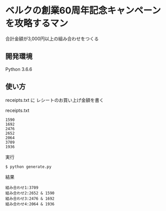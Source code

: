 
# ベルクの創業60周年記念キャンペーンを攻略するマン

合計金額が3,000円以上の組み合わせをつくる

## 開発環境
Python 3.6.6

## 使い方

receipts.txt に レシートのお買い上げ金額を書く

receipts.txt
```
1590
1692
2476
2652
2064
3709
1936
```

実行
```
$ python generate.py
```

結果
```
組み合わせ1:3709
組み合わせ2:2652 & 1590
組み合わせ3:2476 & 1692
組み合わせ4:2064 & 1936
```
